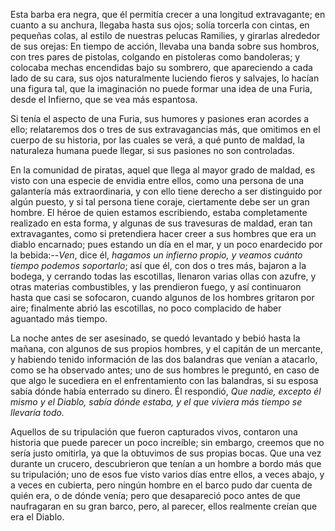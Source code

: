 Esta barba era negra, que él permitía crecer a una longitud extravagante; en cuanto a su anchura, llegaba hasta sus ojos; solía torcerla con cintas, en pequeñas colas, al estilo de nuestras pelucas Ramilies, y girarlas alrededor de sus orejas: En tiempo de acción, llevaba una banda sobre sus hombros, con tres pares de pistolas, colgando en pistoleras como bandoleras; y colocaba mechas encendidas bajo su sombrero, que apareciendo a cada lado de su cara, sus ojos naturalmente luciendo fieros y salvajes, lo hacían una figura tal, que la imaginación no puede formar una idea de una Furia, desde el Infierno, que se vea más espantosa.

Si tenía el aspecto de una Furia, sus humores y pasiones eran acordes a ello; relataremos dos o tres de sus extravagancias más, que omitimos en el cuerpo de su historia, por las cuales se verá, a qué punto de maldad, la naturaleza humana puede llegar, si sus pasiones no son controladas.

En la comunidad de piratas, aquel que llega al mayor grado de maldad, es visto con una especie de envidia entre ellos, como una persona de una galantería más extraordinaria, y con ello tiene derecho a ser distinguido por algún puesto, y si tal persona tiene coraje, ciertamente debe ser un gran hombre. El héroe de quien estamos escribiendo, estaba completamente realizado en esta forma, y algunas de sus travesuras de maldad, eran tan extravagantes, como si pretendiera hacer creer a sus hombres que era un diablo encarnado; pues estando un día en el mar, y un poco enardecido por la bebida:--*Ven*, dice él, *hagamos un infierno propio, y veamos cuánto tiempo podemos soportarlo*; así que él, con dos o tres más, bajaron a la bodega, y cerrando todas las escotillas, llenaron varias ollas con azufre, y otras materias combustibles, y las prendieron fuego, y así continuaron hasta que casi se sofocaron, cuando algunos de los hombres gritaron por aire; finalmente abrió las escotillas, no poco complacido de haber aguantado más tiempo.

La noche antes de ser asesinado, se quedó levantado y bebió hasta la mañana, con algunos de sus propios hombres, y el capitán de un mercante, y habiendo tenido información de las dos balandras que venían a atacarlo, como se ha observado antes; uno de sus hombres le preguntó, en caso de que algo le sucediera en el enfrentamiento con las balandras, si su esposa sabía dónde había enterrado su dinero. Él respondió, *Que nadie, excepto él mismo y el Diablo, sabía dónde estaba, y el que viviera más tiempo se llevaría todo.*

Aquellos de su tripulación que fueron capturados vivos, contaron una historia que puede parecer un poco increíble; sin embargo, creemos que no sería justo omitirla, ya que la obtuvimos de sus propias bocas. Que una vez durante un crucero, descubrieron que tenían a un hombre a bordo más que su tripulación; uno de esos fue visto varios días entre ellos, a veces abajo, y a veces en cubierta, pero ningún hombre en el barco pudo dar cuenta de quién era, o de dónde venía; pero que desapareció poco antes de que naufragaran en su gran barco, pero, al parecer, ellos realmente creían que era el Diablo.
